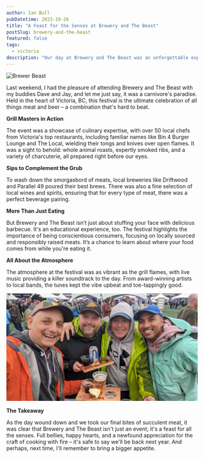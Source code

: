 ```yaml
---
author: Ian Bull
pubDatetime: 2023-10-26
title: "A Feast for the Senses at Brewery and The Beast"
postSlug: brewery-and-the-beast
featured: false
tags:
  - victoria
description: "Our day at Brewery and The Beast was an unforgettable experience, indulging in an array of expertly grilled meats and local brews, with live music enhancing the vibrant atmosphere of this meat-lover's paradise in Victoria, BC."
---
```


![Brewer Beast](./brewer_beast.jpg)

Last weekend, I had the pleasure of attending Brewery and The Beast with my buddies Dave and Jay, and let me just say, it was a carnivore's paradise. Held in the heart of Victoria, BC, this festival is the ultimate celebration of all things meat and beer – a combination that's hard to beat.

**Grill Masters in Action**

The event was a showcase of culinary expertise, with over 50 local chefs from Victoria's top restaurants, including familiar names like Bin 4 Burger Lounge and The Local, wielding their tongs and knives over open flames. It was a sight to behold: whole animal roasts, expertly smoked ribs, and a variety of charcuterie, all prepared right before our eyes.

**Sips to Complement the Grub**

To wash down the smorgasbord of meats, local breweries like Driftwood and Parallel 49 poured their best brews. There was also a fine selection of local wines and spirits, ensuring that for every type of meat, there was a perfect beverage pairing.

**More Than Just Eating**

But Brewery and The Beast isn’t just about stuffing your face with delicious barbecue. It's an educational experience, too. The festival highlights the importance of being conscientious consumers, focusing on locally sourced and responsibly raised meats. It’s a chance to learn about where your food comes from while you're eating it.

**All About the Atmosphere**

The atmosphere at the festival was as vibrant as the grill flames, with live music providing a killer soundtrack to the day. From award-winning artists to local bands, the tunes kept the vibe upbeat and toe-tappingly good.

![Buds](./buds.jpeg)

**The Takeaway**

As the day wound down and we took our final bites of succulent meat, it was clear that Brewery and The Beast isn't just an event; it's a feast for all the senses. Full bellies, happy hearts, and a newfound appreciation for the craft of cooking with fire – it's safe to say we'll be back next year. And perhaps, next time, I'll remember to bring a bigger appetite.
